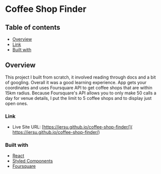 # Coffee Shop Finder

## Table of contents

- [Overview](#overview)
- [Link](#link)
- [Built with](#built-with)



## Overview

This project I built from scratch, it involved reading through docs and a bit of googling. Overall it was a good learning experience. App gets your coordinates and uses Foursquare API to get coffee shops that are within 15km radius. Because Foursquare's API allows you to only make 50 calls a day for venue details, I put the limit to 5 coffee shops and to display just open ones.

### Link

- Live Site URL: [https://iersu.github.io/coffee-shop-finder/]( https://iersu.github.io/coffee-shop-finder/)

### Built with

- [React](https://reactjs.org/) 
- [Styled Components](https://styled-components.com/)
- [Foursquare](https://foursquare.com/)

